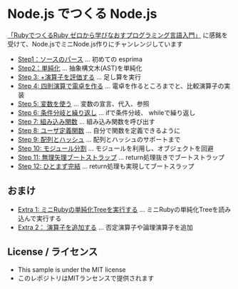 # Node.js でつくる Node.js

[「RubyでつくるRuby ゼロから学びなおすプログラミング言語入門」](https://www.amazon.co.jp/dp/4908686017) に感銘を受けて、Node.jsでミニNode.js作りにチャンレンジしています

* [Step1：ソースのパース](https://qiita.com/massie_g/items/3f604413ca5ea4552b45) ... 初めての esprima
* [Step2：単純化](https://qiita.com/massie_g/items/6c852f96f7271e9e70bf) ... 抽象構文木(AST)を単純化
* [Step 3: +演算子を評価する](https://qiita.com/massie_g/items/ad6ae33ec1e46b67ad57) ... 足し算を実行
* [Step 4: 四則演算で電卓を作る](https://qiita.com/massie_g/items/40591822228d7e166b63) ... 電卓を作るところまでと、比較演算子の実装
* [Step 5: 変数を使う](https://qiita.com/massie_g/items/1e5bf8b3cca0ae08fd1c) ... 変数の宣言、代入、参照
* [Step 6: 条件分岐と繰り返し](https://qiita.com/massie_g/items/f801692fb9b07d007285) ... ifで条件分岐、 whileで繰り返し
* [Step 7: 組み込み関数](https://qiita.com/massie_g/items/22506a9dabbd13cee13f) ... 組み込み関数を呼び出す
* [Step 8: ユーザ定義関数](https://qiita.com/massie_g/items/e537f14300a6113a6237) ... 自分で関数を定義できるように
* [Step 9: 配列とハッシュ](https://qiita.com/massie_g/items/b2a94e98ff80868bedec) ... 配列とハッシュのサポートまで
* [Step 10: モジュール分割](https://qiita.com/massie_g/items/1b59efb5f891b3dda05b) ... モジュールを利用し、オブジェクトを回避
* [Step 11: 無理矢理ブートストラップ](https://qiita.com/massie_g/items/5d8d61cdbf54390d8709) ... return処理抜きでブートストラップ
* [Step 12: ひとまず完結](https://qiita.com/massie_g/items/35555286594e1cf780e1) ... return処理も実現してブートスラップ

## おまけ

* [Extra 1: ミニRubyの単純化Treeを実行する](https://qiita.com/massie_g/items/3a4888168bb288965393) ... ミニRubyの単純化Treeを読み込んで実行する
* [Extra 2： 演算子を追加する](https://qiita.com/massie_g/items/d1ef41bab2f8fd7343b5) ... 否定演算子や論理演算子を追加


## License / ライセンス

* This sample is under the MIT license
* このレポジトリはMITランセンスで提供されます



